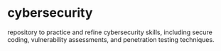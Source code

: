 # cybersecurity
repository to practice and refine cybersecurity skills, including secure coding, vulnerability assessments, and penetration testing techniques.
